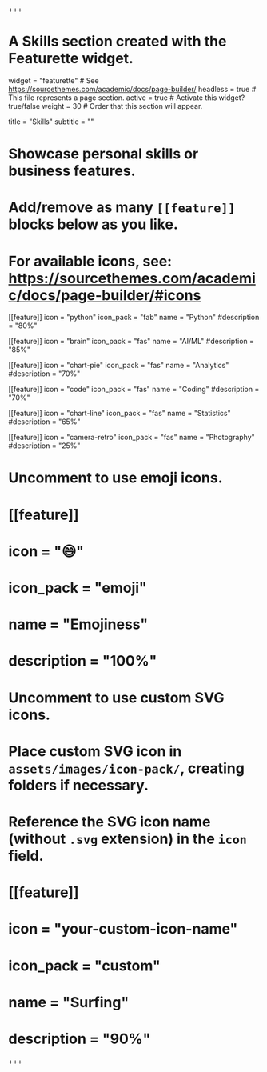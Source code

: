 +++
# A Skills section created with the Featurette widget.
widget = "featurette"  # See https://sourcethemes.com/academic/docs/page-builder/
headless = true  # This file represents a page section.
active = true  # Activate this widget? true/false
weight = 30  # Order that this section will appear.

title = "Skills"
subtitle = ""

# Showcase personal skills or business features.
# 
# Add/remove as many `[[feature]]` blocks below as you like.
# 
# For available icons, see: https://sourcethemes.com/academic/docs/page-builder/#icons

[[feature]]
  icon = "python"
  icon_pack = "fab"
  name = "Python"
  #description = "80%"
  
 [[feature]]
  icon = "brain"
  icon_pack = "fas"
  name = "AI/ML"
  #description = "85%"
  
 [[feature]]
  icon = "chart-pie"
  icon_pack = "fas"
  name = "Analytics"
  #description = "70%"
  
 [[feature]]
  icon = "code"
  icon_pack = "fas"
  name = "Coding"
  #description = "70%"
  
[[feature]]
  icon = "chart-line"
  icon_pack = "fas"
  name = "Statistics"
  #description = "65%"  
  
[[feature]]
  icon = "camera-retro"
  icon_pack = "fas"
  name = "Photography"
  #description = "25%"

# Uncomment to use emoji icons.
# [[feature]]
#  icon = ":smile:"
#  icon_pack = "emoji"
#  name = "Emojiness"
#  description = "100%"  

# Uncomment to use custom SVG icons.
# Place custom SVG icon in `assets/images/icon-pack/`, creating folders if necessary.
# Reference the SVG icon name (without `.svg` extension) in the `icon` field.
# [[feature]]
#  icon = "your-custom-icon-name"
#  icon_pack = "custom"
#  name = "Surfing"
#  description = "90%"

+++
